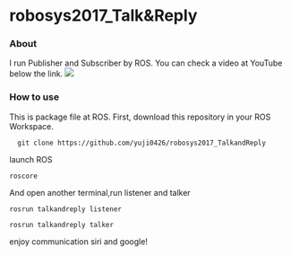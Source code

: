 # robosys2017_Talk&Reply

### About


I run Publisher and Subscriber by ROS.
  You can check a video at YouTube below the link.
[![](http://img.youtube.com/vi/vmUefvgdaFs/0.jpg)](https://www.youtube.com/watch?v=vmUefvgdaFs)

### How to use

This is package file at ROS.
  First, download this repository in your ROS Workspace.
```
  git clone https://github.com/yuji0426/robosys2017_TalkandReply
```

launch ROS

```
roscore
```

And open another terminal,run listener and talker

```
rosrun talkandreply listener
```
```
rosrun talkandreply talker
```

enjoy communication siri and google!
